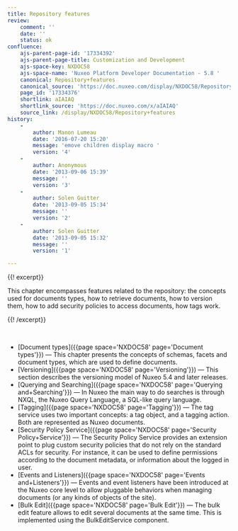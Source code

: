```yaml
---
title: Repository features
review:
    comment: ''
    date: ''
    status: ok
confluence:
    ajs-parent-page-id: '17334392'
    ajs-parent-page-title: Customization and Development
    ajs-space-key: NXDOC58
    ajs-space-name: 'Nuxeo Platform Developer Documentation - 5.8 '
    canonical: Repository+features
    canonical_source: 'https://doc.nuxeo.com/display/NXDOC58/Repository+features'
    page_id: '17334376'
    shortlink: aIAIAQ
    shortlink_source: 'https://doc.nuxeo.com/x/aIAIAQ'
    source_link: /display/NXDOC58/Repository+features
history:
    - 
        author: Manon Lumeau
        date: '2016-07-20 15:20'
        message: 'emove children display macro '
        version: '4'
    - 
        author: Anonymous
        date: '2013-09-06 15:39'
        message: ''
        version: '3'
    - 
        author: Solen Guitter
        date: '2013-09-05 15:34'
        message: ''
        version: '2'
    - 
        author: Solen Guitter
        date: '2013-09-05 15:32'
        message: ''
        version: '1'

---
```

{{! excerpt}}

This chapter encompasses features related to the repository: the concepts used for documents types, how to retrieve documents, how to version them, how to add security policies to access documents, how tags work.

{{! /excerpt}}

&nbsp;

*   [Document types]({{page space='NXDOC58' page='Document types'}})&nbsp;&mdash;&nbsp;<span class="smalltext">This chapter presents the concepts of schemas, facets and document types, which are used to define documents.</span>
*   [Versioning]({{page space='NXDOC58' page='Versioning'}})&nbsp;&mdash;&nbsp;<span class="smalltext">This section describes the versioning model of Nuxeo 5.4 and later releases.</span>
*   [Querying and Searching]({{page space='NXDOC58' page='Querying and+Searching'}})&nbsp;&mdash;&nbsp;<span class="smalltext">In Nuxeo the main way to do searches is through NXQL, the Nuxeo Query Language, a SQL-like query language.</span>
*   [Tagging]({{page space='NXDOC58' page='Tagging'}})&nbsp;&mdash;&nbsp;<span class="smalltext">The tag service uses two important concepts: a tag object, and a tagging action. Both are represented as Nuxeo documents.</span>
*   [Security Policy Service]({{page space='NXDOC58' page='Security Policy+Service'}})&nbsp;&mdash;&nbsp;<span class="smalltext">The Security Policy Service provides an extension point to plug custom security policies that do not rely on the standard ACLs for security. For instance, it can be used to define permissions according to the document metadata, or information about the logged in user.</span>
*   [Events and Listeners]({{page space='NXDOC58' page='Events and+Listeners'}})&nbsp;&mdash;&nbsp;<span class="smalltext">Events and event listeners have been introduced at the Nuxeo core level to allow pluggable behaviors when managing documents (or any kinds of objects of the site).</span>
*   [Bulk Edit]({{page space='NXDOC58' page='Bulk Edit'}})&nbsp;&mdash;&nbsp;<span class="smalltext">The bulk edit feature allows to edit several documents at the same time. This is implemented using the BulkEditService component.</span>